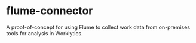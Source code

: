 # flume-connector
A proof-of-concept for using Flume to collect work data from on-premises tools for analysis in Worklytics.
